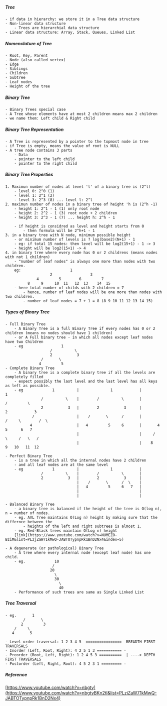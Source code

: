 ##### Tree 
    - if data in hierarchy: we store it in a Tree data structure
    - Non-linear data structure
        - Trees are hierarchial data structure
    - Linear data structure: Array, Stack, Queues, Linked List

##### Nomenclature of Tree 
    - Root, Key, Parent
    - Node (also called vertex)
    - Edge
    - Siblings
    - Children
    - Subtree
    - Leaf nodes
    - Height of the tree

##### Binary Tree
    - Binary Trees special case
    - A Tree whose elements have at most 2 children means max 2 children
    - we name them: Left child & Right child

##### Binary Tree Representation
    - A Tree is represented by a pointer to the topmost node in tree
    - if Tree is empty, means the value of root is NULL
    - A tree node contains 3 parts
        - Data
        - pointer to the left child
        - pointer to the right child

##### Binary Tree Properties
    1. Maximun number of nodes at level 'l' of a binary tree is (2^l)
        - level 0: 2^0 (1)
        - level 1: 2^1 (2)
        - level 3: 2^3 (8) ... level l: 2^l
    2. maximun number of nodes in a binary tree of height 'h is (2^h -1)
        - height 1: 2^1 - 1 (1) only root node
        - height 2: 2^2 - 1 (3) root node + 2 children
        - height 3: 2^3 - 1 (7) ... height h: 2^h - 1

        - if height is considred as level and height starts from 0
            - then formula will be 2^h+1 - 1
    3. in a binary tree with N node, minimum possible height
        - or minimum number of levels is ? log(base2)(N+1) - 1
        - eg: if total 15 nodes: then level will be log2(15+1) - 1 -> 3 
        - height will be log2(15+1) -> 4
    4. in binary tree where every node has 0 or 2 childrens (means nodes with not 1 children)
        - "number of leaf nodes" is always one more than nodes with two children.
        eg:                      1
                        2                 3
                  4         5        6         7
              8     9     10  11   12  13    14  15
        - here total number of childs with 2 children = 7
            - hence, number of leaf nodes will be one more than nodes with two children.
            - number of leaf nodes = 7 + 1 = 8 (8 9 10 11 12 13 14 15)

##### Types of Binary Tree 
    - Full Binary Tree
        - A Binary Tree is a full Binary Tree if every nodes has 0 or 2 children (means no nodes should have 1 children)
        - or A Full binary tree - in which all nodes except leaf nodes have two Children
        - eg                 1
                        /          \
                        2           3
                    /       \
                   4         5
    - Complete Binary Tree
        - A binary tree is a complete binary tree if all the levels are completely filled
        - expect possibly the last level and the last level has all keys as left as possible.
        - eg             1          |              1            |                   1
                    /          \    |        /          \       |              /         \
                    2           3   |        2           3      |            2            3
                /                   |    /       \      /       |         /     \        /  \
               4                    |   4         5     6       |       4         5      6   7
                                    |                           |     /   \     /   \   /   
                                    |                           |    8     9   10   11  12
                    
    - Perfect Binary Tree
        - is a tree in which all the internal nodes have 2 children 
        - and all leaf nodes are at the same level
        - eg             1          |              1            |                   
                    /          \    |        /          \       |  
                    2           3   |        2           3      |  
                                    |    /       \      /  \    |  
                                    |   4         5     6   7   |  
                                    |                           |  
                                    |                           |  
    
    - Balanced Binary Tree
        - a binary tree is balanced if the height of the tree is O(log n), n = number of nodes.
        - eg. AVL Tree maintains O(Log n) height by making sure that the differnce between the 
            - heights of the left and right subtrees is almost 1.
        - eg. Red-Black trees maintain O(Log n) height
        [link](https://www.youtube.com/watch?v=NUMEZO-BziM&list=PLzjZaW71kMwQ-JABTOTypnpRk1BnD2Nx4&index=5)

    - A degenerate (or pathological) Binary Tree
        - A tree where every internal node (except leaf node) has one child.
        - eg.             10
                         /
                        20
                          \
                          30
                            \ 
                            40
        - Performance of such trees are same as Single Linked List

##### Tree Traversal
    - eg.       1
            /       \
           2         3
        /     \
       4       5

    - Level order traversal: 1 2 3 4 5  ================  BREADTH FIRST TRAVERSALS
    - Inorder (Left, Root, Right): 4 2 5 1 3 =========== -
    - Preorder (Root, Left, Right): 1 2 4 5 3 ==========  | ----> DEPTH FIRST TRAVERSALS
    - Postorder (Left, Right, Root): 4 5 2 3 1 ========= -
 
##### Reference
[https://www.youtube.com/watch?v=nbgty](https://www.youtube.com/watch?v=nbgtyBKn2tI&list=PLzjZaW71kMwQ-JABTOTypnpRk1BnD2Nx4)
